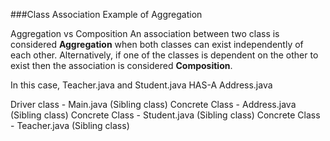 ###Class Association Example of Aggregation

Aggregation vs Composition
An association between two class is considered <b>Aggregation</b> when both classes can exist independently of each other. Alternatively, if one of the classes is dependent on the other to exist then the association is considered <b>Composition</b>.

In this case, Teacher.java and Student.java HAS-A Address.java

Driver class - Main.java (Sibling class)
Concrete Class - Address.java (Sibling class)
Concrete Class - Student.java (Sibling class)
Concrete Class - Teacher.java (Sibling class)
